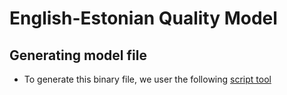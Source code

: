 # English-Estonian Quality Model

## Generating model file

- To generate this binary file, we user the following [script tool](../../../tools/lr)
